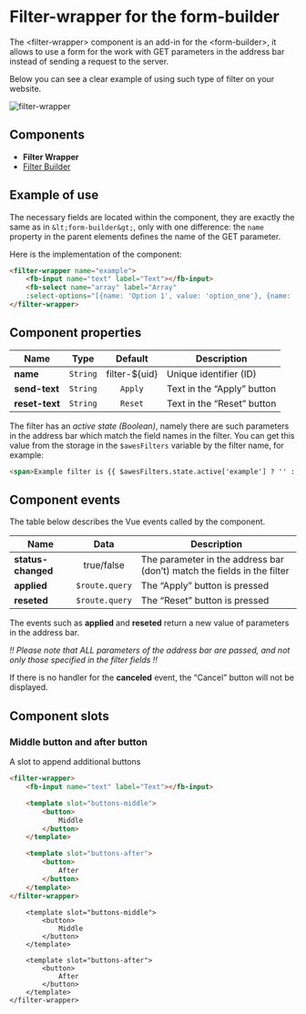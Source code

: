 # Filter-wrapper for the form-builder

The &lt;filter-wrapper&gt; component is an add-in for the &lt;form-builder&gt;, it allows to use a form for the work with GET parameters in the address bar instead of sending a request to the server.

Below you can see a clear example of using such type of filter on your website.

![filter-wrapper](https://storage.googleapis.com/static.awes.io/docs/filter-wrapper.gif)

## Components
* **Filter Wrapper**
* [Filter Builder](./filter-builder.md)

<h2 id="fw-example">Example of use</h2>

The necessary fields are located within the component, they are exactly the same as in `&lt;form-builder&gt;`, only with one difference: the `name` property in the  parent elements defines the name of the GET parameter.

Here is the implementation of the <filter-wrapper> component:

```html
<filter-wrapper name="example">
    <fb-input name="text" label="Text"></fb-input>
    <fb-select name="array" label="Array"
    :select-options="[{name: 'Option 1', value: 'option_one'}, {name: 'Option 2', value: 'option_two'}]"></fb-select>
</filter-wrapper>
```


<h2 id="fw-options">Component properties</h2>

| Name           | Type      | Default       | Description                       |
|----------------|:---------:|:-------------:|-----------------------------------|
| **name**       | `String`  | filter-${uid} | Unique identifier (ID)            |
| **send-text**  | `String`  | `Apply`       | Text in the “Apply” button        |
| **reset-text** | `String`  | `Reset`       | Text in the “Reset” button        |

The filter has an *active state (Boolean)*, namely there are such parameters in the address bar which match the field names in the filter. You can get this value from the storage in the `$awesFilters` variable by the filter name, for example:

```html
<span>Example filter is {{ $awesFilters.state.active['example'] ? '' : 'not' }} active</span>
```


<h2 id="fw-events">Component events</h2>

The table below describes the Vue events called by the component.

| Name               | Data           | Description                                                  |
|--------------------|:--------------:|--------------------------------------------------------------|
| **status-changed** | true/false     | The parameter in the address bar (don’t) match the fields in the filter |
| **applied**        | `$route.query` | The “Apply” button is pressed                                    |
| **reseted**        | `$route.query` | The “Reset” button is pressed                                     |

The events such as **applied** and **reseted** return a new value of parameters in the address bar.

*!! Please note that ALL parameters of the address bar are passed, and not only those specified in the filter fields !!*

If there is no handler for the **canceled** event, the “Cancel” button will not be displayed.


## Component slots

### Middle button and after button

A slot to append additional buttons

```html
<filter-wrapper>
    <fb-input name="text" label="Text"></fb-input>

    <template slot="buttons-middle">
        <button>
            Middle
        </button>
    </template>

    <template slot="buttons-after">
        <button>
            After
        </button>
    </template>
</filter-wrapper>
```

<div class="vue-example">
    <filter-wrapper>
        <fb-input name="text" label="Text"></fb-input>

        <template slot="buttons-middle">
            <button>
                Middle
            </button>
        </template>

        <template slot="buttons-after">
            <button>
                After
            </button>
        </template>
    </filter-wrapper>
</div>